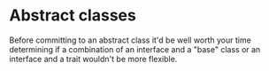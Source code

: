 # Abstract classes


Before committing to an abstract class it'd be well worth your time determining if a combination of an interface and a "base" class or an interface and a trait wouldn't be more flexible.
